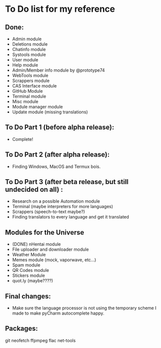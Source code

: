 # To Do list for my reference

## Done:
 - Admin module
 - Deletions module
 - Chatinfo module
 - Systools module
 - User module
 - Help module
 - Admin/Member info module by @prototype74
 - WebTools module
 - Scrappers module
 - CAS Interface module
 - GitHub Module
 - Terminal module
 - Misc module
 - Module manager module
 - Update module (missing translations)

## To Do Part 1 (before alpha release):
 - Complete!

## To Do Part 2 (after alpha release):
 - Finding Windows, MacOS and Termux bois.

## To Do Part 3 (after beta release, but still undecided on all) :
 - Research on a possible Automation module
 - Terminal (maybe interpreters for more languages)
 - Scrappers (speech-to-text maybe?)
 - Finding translators to every language and get it translated

## Modules for the Universe
 - (DONE) nHentai module
 - File uploader and downloader module
 - Weather Module
 - Memes module (mock, vaporwave, etc...)
 - Spam module
 - QR Codes module
 - Stickers module
 - quot.ly (maybe????)

## Final changes:
 - Make sure the language processor is not using the temporary scheme I made to make pyCharm autocomplete happy.
 
 
## Packages:
git neofetch ffpmpeg flac net-tools